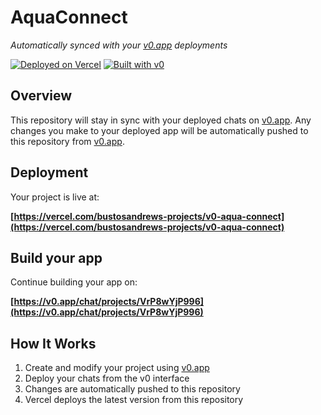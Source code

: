 # AquaConnect

*Automatically synced with your [v0.app](https://v0.app) deployments*

[![Deployed on Vercel](https://img.shields.io/badge/Deployed%20on-Vercel-black?style=for-the-badge&logo=vercel)](https://vercel.com/bustosandrews-projects/v0-aqua-connect)
[![Built with v0](https://img.shields.io/badge/Built%20with-v0.app-black?style=for-the-badge)](https://v0.app/chat/projects/VrP8wYjP996)

## Overview

This repository will stay in sync with your deployed chats on [v0.app](https://v0.app).
Any changes you make to your deployed app will be automatically pushed to this repository from [v0.app](https://v0.app).

## Deployment

Your project is live at:

**[https://vercel.com/bustosandrews-projects/v0-aqua-connect](https://vercel.com/bustosandrews-projects/v0-aqua-connect)**

## Build your app

Continue building your app on:

**[https://v0.app/chat/projects/VrP8wYjP996](https://v0.app/chat/projects/VrP8wYjP996)**

## How It Works

1. Create and modify your project using [v0.app](https://v0.app)
2. Deploy your chats from the v0 interface
3. Changes are automatically pushed to this repository
4. Vercel deploys the latest version from this repository